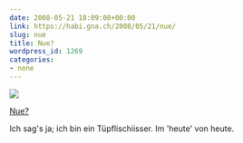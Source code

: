 ```yaml
---
date: 2008-05-21 18:09:08+00:00
link: https://habi.gna.ch/2008/05/21/nue/
slug: nue
title: Nue?
wordpress_id: 1269
categories:
- none
---
```



 [![](https://static.flickr.com/2060/2510923925_c80c40deea_m.jpg)](https://www.flickr.com/photos/habi/2510923925/)
   

 
  [Nue?](https://www.flickr.com/photos/habi/2510923925/)
    

 



Ich sag's ja; ich bin ein Tüpflischiisser. Im 'heute' von heute.
  

